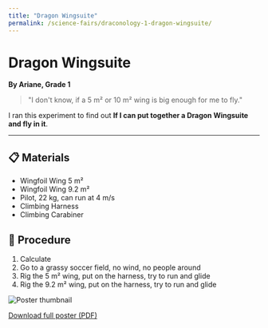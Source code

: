 ```yaml
---
title: "Dragon Wingsuite"
permalink: /science-fairs/draconology-1-dragon-wingsuite/
---
```


# Dragon Wingsuite  
**By Ariane, Grade 1**

> "I don't know, if a 5 m² or 10 m² wing is big enough for me to fly."

I ran this experiment to find out **If I can put together a Dragon Wingsuite and fly in it**.

---

## 📋 Materials
- Wingfoil Wing 5 m²
- Wingfoil Wing 9.2 m²
- Pilot, 22 kg, can run at 4 m/s
- Climbing Harness
- Climbing Carabiner

## 🔬 Procedure
1. Calculate
2. Go to a grassy soccer field, no wind, no people around
3. Rig the 5 m² wing, put on the harness, try to run and glide
4. Rig the 9.2 m² wing, put on the harness, try to run and glide

![Poster thumbnail](/assets/images/dragon-wingsuite-thumb.png)

[Download full poster (PDF)](/assets/files/dragon-wingsuite-poster.pdf)
```